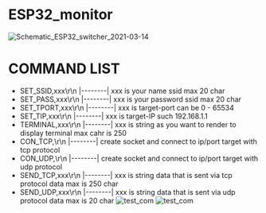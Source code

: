 # ESP32_monitor
![Schematic_ESP32_switcher_2021-03-14](https://user-images.githubusercontent.com/22659037/111063221-f81aa000-84df-11eb-97a7-e8cc6294aa0e.png)
# COMMAND LIST
- SET_SSID,xxx\r\n  |--------| xxx is your name ssid max 20 char
- SET_PASS,xxx\r\n  |--------| xxx is your password ssid max 20 char
- SET_TPORT,xxx\r\n |--------| xxx is target-port can be 0 - 65534
- SET_TIP,xxx\r\n   |--------| xxx is target-IP such 192.168.1.1
- TERMINAL,xxx\r\n  |--------| xxx is string as you want to render to display terminal max cahr is 250
- CON_TCP,\r\n      |--------| create socket and connect to ip/port target with tcp protocol  
- CON_UDP,\r\n      |--------| create socket and connect to ip/port target with udp protocol 
- SEND_TCP,xxx\r\n  |--------| xxx is string data that is sent via tcp protocol data max is 250 char
- SEND_UDP,xxx\r\n  |--------| xxx is string data that is sent via udp protocol data max is 20 char
![test_com](https://user-images.githubusercontent.com/22659037/111063587-2bf6c500-84e2-11eb-8241-ab2ff1e4c739.png)
![test_com](https://user-images.githubusercontent.com/22659037/111063682-aa536700-84e2-11eb-9385-94c59d88ca76.png)
